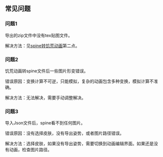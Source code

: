 
<h2> 常见问题 </h2>

### 问题1

导出的zip文件中没有tex贴图文件。

解决方法：见[spine转饥荒动画](/zh/spine/export-import.html#spine转饥荒动画)第二点。

### 问题2

饥荒动画转spine文件后一些图片形变错误。

错误原因：变换计算不可逆，只能模拟，复杂的动画包含多种变换，模拟计算不准确。

解决方法：无法解决，需要手动调整解决。

### 问题3

导入Json文件后，spine看不到任何图片。

错误原因：没有选择皮肤，没有导出姿势，或者图片路径错误。

解决方法：选择皮肤，如果没有导出姿势，需要切换到动画编辑界面。如果还是没有动画，检查图片路径。
